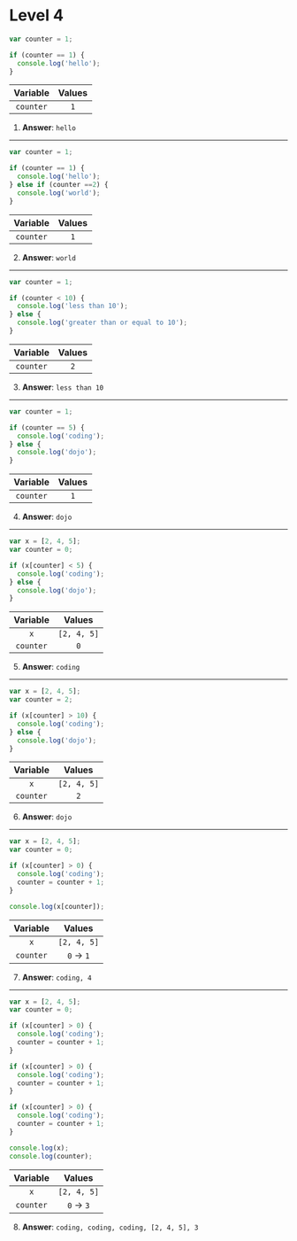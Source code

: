# Level 4


```js
var counter = 1;

if (counter == 1) {
  console.log('hello');
}
```

| Variable  | Values |
| :-------: | :----: |
| `counter` |  `1`   |

1. **Answer**: `hello`

---

```js
var counter = 1;

if (counter == 1) {
  console.log('hello');
} else if (counter ==2) {
  console.log('world');
}
```

| Variable  | Values |
| :-------: | :----: |
| `counter` |  `1`   |

2. **Answer**: `world`

---

```js
var counter = 1;

if (counter < 10) {
  console.log('less than 10');
} else {
  console.log('greater than or equal to 10');
}
```

| Variable  | Values |
| :-------: | :----: |
| `counter` |  `2`   |

3. **Answer**: `less than 10`

---

```js
var counter = 1;

if (counter == 5) {
  console.log('coding');
} else {
  console.log('dojo');
}
```

| Variable  | Values |
| :-------: | :----: |
| `counter` |  `1`   |

4. **Answer**: `dojo`

---

```js
var x = [2, 4, 5];
var counter = 0;

if (x[counter] < 5) {
  console.log('coding');
} else {
  console.log('dojo');
}
```

| Variable  |   Values    |
| :-------: | :---------: |
|    `x`    | `[2, 4, 5]` |
| `counter` |     `0`     |

5. **Answer**: `coding`

---

```js
var x = [2, 4, 5];
var counter = 2;

if (x[counter] > 10) {
  console.log('coding');
} else {
  console.log('dojo');
}
```

| Variable  |   Values    |
| :-------: | :---------: |
|    `x`    | `[2, 4, 5]` |
| `counter` |     `2`     |

6. **Answer**: `dojo`

---

```js
var x = [2, 4, 5];
var counter = 0;

if (x[counter] > 0) {
  console.log('coding');
  counter = counter + 1;
}

console.log(x[counter]);
```

| Variable  |   Values    |
| :-------: | :---------: |
|    `x`    | `[2, 4, 5]` |
| `counter` | `0` -> `1`  |

7. **Answer**: `coding, 4`

---

```js
var x = [2, 4, 5];
var counter = 0;

if (x[counter] > 0) {
  console.log('coding');
  counter = counter + 1;
}

if (x[counter] > 0) {
  console.log('coding');
  counter = counter + 1;
}

if (x[counter] > 0) {
  console.log('coding');
  counter = counter + 1;
}

console.log(x);
console.log(counter);
```

| Variable  |   Values    |
| :-------: | :---------: |
|    `x`    | `[2, 4, 5]` |
| `counter` | `0` -> `3`  |

8. **Answer**: `coding, coding, coding, [2, 4, 5], 3`
